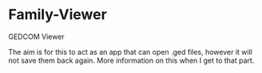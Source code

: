 # Family-Viewer
GEDCOM Viewer

The aim is for this to act as an app that can open .ged files, however it will not save them back again. More information on this when I get to that part.
